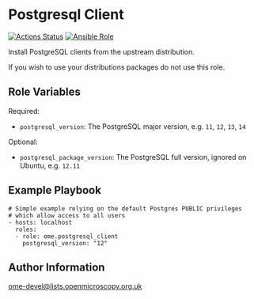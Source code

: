 Postgresql Client
=================

[![Actions Status](https://github.com/ome/ansible-role-postgresql-client/workflows/Molecule/badge.svg)](https://github.com/ome/ansible-role-postgresql-client/actions)
[![Ansible Role](https://img.shields.io/badge/ansible--galaxy-postgresql_client-blue.svg)](https://galaxy.ansible.com/ui/standalone/roles/ome/postgresql_client/)

Install PostgreSQL clients from the upstream distribution.

If you wish to use your distributions packages do not use this role.


Role Variables
--------------

Required:
- `postgresql_version`: The PostgreSQL major version, e.g. `11`, `12`, `13`, `14`

Optional:
- `postgresql_package_version`: The PostgreSQL full version, ignored on Ubuntu, e.g. `12.11`


Example Playbook
----------------

    # Simple example relying on the default Postgres PUBLIC privileges
    # which allow access to all users
    - hosts: localhost
      roles:
      - role: ome.postgresql_client
        postgresql_version: "12"


Author Information
------------------

ome-devel@lists.openmicroscopy.org.uk

